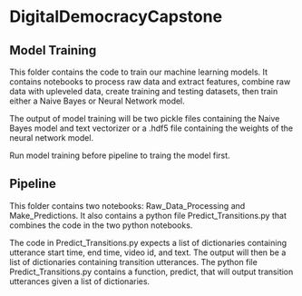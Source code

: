 # DigitalDemocracyCapstone

## Model Training

This folder contains the code to train our machine learning models. It contains notebooks to process raw data and extract features, combine raw data with upleveled data, create training and testing datasets, then train either a Naive Bayes or Neural Network model.

The output of model training will be two pickle files containing the Naive Bayes model and text vectorizer or a .hdf5
file containing the weights of the neural network model.

Run model training before pipeline to traing the model first.


## Pipeline

This folder contains two notebooks: Raw_Data_Processing and Make_Predictions. It also contains a python file Predict_Transitions.py that combines the code in the two python notebooks.

The code in Predict_Transitions.py expects a list of dictionaries containing utterance start time, end time, video id, and text. The output will then be a list of dictionaries containing transition utterances. The python file 
Predict_Transitions.py contains a function, predict, that will output transition utterances given a list of dictionaries.

